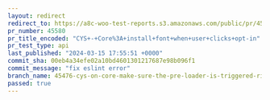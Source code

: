```yaml
---
layout: redirect
redirect_to: https://a8c-woo-test-reports.s3.amazonaws.com/public/pr/45580/api/index.html
pr_number: 45580
pr_title_encoded: "CYS+-+Core%3A+install+font+when+user+clicks+opt-in"
pr_test_type: api
last_published: "2024-03-15 17:55:51 +0000"
commit_sha: 00eb4a34efe02a10bd4601301217687e98b096f1
commit_message: "fix eslint error"
branch_name: 45476-cys-on-core-make-sure-the-pre-loader-is-triggered-right-after-the-user-clicks-on-the-opt-in-modal
passed: true
---
```

